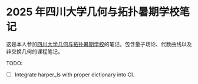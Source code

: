 # 2025 年四川大学几何与拓扑暑期学校笔记

这是本人参加[四川大学几何与拓扑暑期学校](https://math.scu.edu.cn/info/1247/4584.htm)的笔记，包含量子场论、代数曲线以及非交换几何的课程笔记。

TODO:
- [ ] Integrate harper_ls with proper dictionary into CI.
